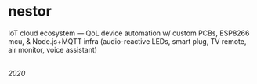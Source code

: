 # nestor
IoT cloud ecosystem — QoL device automation w/ custom PCBs, ESP8266 mcu, & Node.js+MQTT infra (audio-reactive LEDs, smart plug, TV remote, air monitor, voice assistant)


&nbsp;  
*2020*
